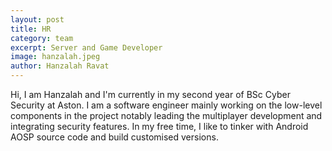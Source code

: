 ```yaml
---
layout: post
title: HR
category: team
excerpt: Server and Game Developer
image: hanzalah.jpeg
author: Hanzalah Ravat
---
```


Hi, I am Hanzalah and I'm currently in my second year of BSc Cyber Security at Aston. I am a software engineer mainly working on the low-level components in the project notably leading the multiplayer development and integrating security features. In my free time, I like to tinker with Android AOSP source code and build customised versions.


